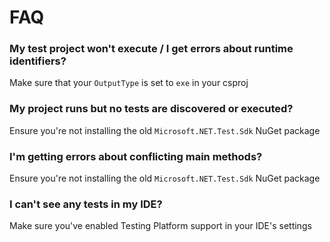 # FAQ

### My test project won't execute / I get errors about runtime identifiers?

Make sure that your `OutputType` is set to `exe` in your csproj

### My project runs but no tests are discovered or executed?

Ensure you're not installing the old `Microsoft.NET.Test.Sdk` NuGet package

### I'm getting errors about conflicting main methods?

Ensure you're not installing the old `Microsoft.NET.Test.Sdk` NuGet package

### I can't see any tests in my IDE?

Make sure you've enabled Testing Platform support in your IDE's settings


